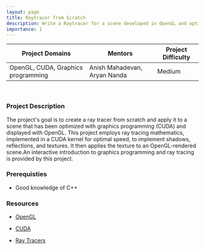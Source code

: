 ```yaml
---
layout: page
title: Raytracer from Scratch
description: Write a Raytracer for a scene developed in OpenGL and optimize it using CUDA
importance: 1
---
```


| Project Domains                              | Mentors                         | Project Difficulty |
|----------------------------------------------|---------------------------------|--------------------|
| OpenGL, CUDA, Graphics programming  | Anish Mahadevan, Aryan Nanda | Medium           |

<br>

### Project Description

The project's goal is to create a ray tracer from scratch and apply it to a scene that has been optimized with graphics programming (CUDA) and displayed with OpenGL. This project employs ray tracing mathematics, implemented in a CUDA kernel for optimal speed, to implement shadows, reflections, and textures. It then applies the texture to an OpenGL-rendered scene.An interactive introduction to graphics programming and ray tracing is provided by this project.


### Prerequisties 

- Good knowledge of C++




### Resources

- [OpenGL](https://opengl.org/)

- [CUDA](https://github.com/csc-training/CUDA/blob/master/course-material/intro-to-cuda-csc.pdf)

- [Ray Tracers](https://developer.nvidia.com/discover/ray-tracing)

